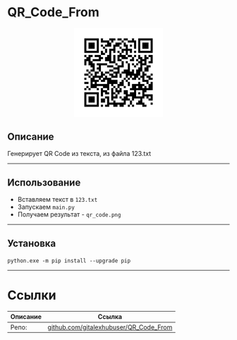 # QR_Code_From

<p align="center">
  <img width="40%" src="./Img/qr_code.png">
</p>

## Описание

Генерирует QR Code из текста, из файла 123.txt

---

## Использование

- Вставляем текст в `123.txt`
- Запускаем `main.py`
- Получаем результат - `qr_code.png`

---

## Установка

`python.exe -m pip install --upgrade pip`

---

# Ссылки
| Описание | Ссылка |
| ------ | ------ |
Репо: | [github.com/gitalexhubuser/QR_Code_From](https://github.com/gitalexhubuser/QR_Code_From)
